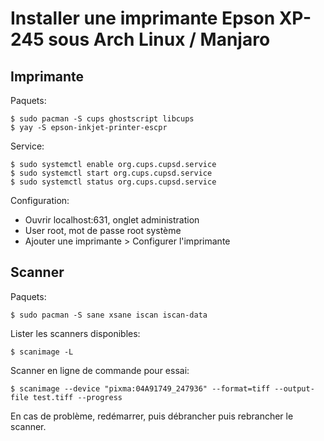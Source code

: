 # Installer une imprimante Epson XP-245 sous Arch Linux / Manjaro

## Imprimante

Paquets:

	$ sudo pacman -S cups ghostscript libcups
	$ yay -S epson-inkjet-printer-escpr


Service:

	$ sudo systemctl enable org.cups.cupsd.service
	$ sudo systemctl start org.cups.cupsd.service
	$ sudo systemctl status org.cups.cupsd.service


Configuration:

- Ouvrir localhost:631, onglet administration
- User root, mot de passe root système
- Ajouter une imprimante > Configurer l'imprimante


## Scanner

Paquets:

	$ sudo pacman -S sane xsane iscan iscan-data


Lister les scanners disponibles:

	$ scanimage -L


Scanner en ligne de commande pour essai: 

	$ scanimage --device "pixma:04A91749_247936" --format=tiff --output-file test.tiff --progress


En cas de problème, redémarrer, puis débrancher puis rebrancher le scanner.

